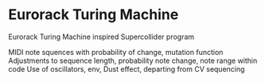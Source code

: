 # Eurorack Turing Machine

Eurorack Turing Machine inspired Supercollider program 

MIDI note squences with probability of change, mutation function
Adjustments to sequence length, probability note change, note range within code 
Use of oscillators, env, Dust effect, departing from CV sequencing 
